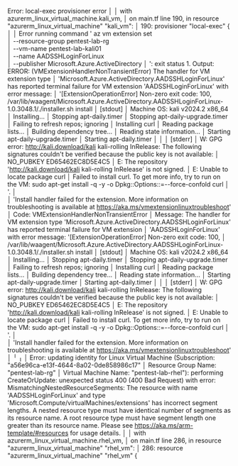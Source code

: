  Error: local-exec provisioner error
│ 
│   with azurerm_linux_virtual_machine.kali_vm,
│   on main.tf line 190, in resource "azurerm_linux_virtual_machine" "kali_vm":
│  190:   provisioner "local-exec" {
│ 
│ Error running command '      az vm extension set \
│         --resource-group pentest-lab-rg \
│         --vm-name pentest-lab-kali01 \
│         --name AADSSHLoginForLinux \
│         --publisher Microsoft.Azure.ActiveDirectory
│ ': exit status 1. Output: ERROR: (VMExtensionHandlerNonTransientError) The handler for VM extension type
│ 'Microsoft.Azure.ActiveDirectory.AADSSHLoginForLinux' has reported terminal failure for VM extension 'AADSSHLoginForLinux' with error message:
│ '[ExtensionOperationError] Non-zero exit code: 100, /var/lib/waagent/Microsoft.Azure.ActiveDirectory.AADSSHLoginForLinux-1.0.3048.1/./installer.sh install
│ [stdout]
│ Machine OS: kali v2024.2 x86_64
│ Installing...
│ Stopping apt-daily.timer
│ Stopping apt-daily-upgrade.timer
│ Failing to refresh repos; ignoring
│ Installing curl
│ Reading package lists...
│ Building dependency tree...
│ Reading state information...
│ Starting apt-daily-upgrade.timer
│ Starting apt-daily.timer
│ 
│ 
│ [stderr]
│ W: GPG error: http://kali.download/kali kali-rolling InRelease: The following signatures couldn't be verified because the public key is not available:
│ NO_PUBKEY ED65462EC8D5E4C5
│ E: The repository 'http://kali.download/kali kali-rolling InRelease' is not signed.
│ E: Unable to locate package curl
│ Failed to install curl. To get more info, try to run on the VM: sudo apt-get install -q -y -o Dpkg::Options::=--force-confold curl
│ '.
│     
│ 'Install handler failed for the extension. More information on troubleshooting is available at https://aka.ms/vmextensionlinuxtroubleshoot'
│ Code: VMExtensionHandlerNonTransientError
│ Message: The handler for VM extension type 'Microsoft.Azure.ActiveDirectory.AADSSHLoginForLinux' has reported terminal failure for VM extension
│ 'AADSSHLoginForLinux' with error message: '[ExtensionOperationError] Non-zero exit code: 100,
│ /var/lib/waagent/Microsoft.Azure.ActiveDirectory.AADSSHLoginForLinux-1.0.3048.1/./installer.sh install
│ [stdout]
│ Machine OS: kali v2024.2 x86_64
│ Installing...
│ Stopping apt-daily.timer
│ Stopping apt-daily-upgrade.timer
│ Failing to refresh repos; ignoring
│ Installing curl
│ Reading package lists...
│ Building dependency tree...
│ Reading state information...
│ Starting apt-daily-upgrade.timer
│ Starting apt-daily.timer
│ 
│ 
│ [stderr]
│ W: GPG error: http://kali.download/kali kali-rolling InRelease: The following signatures couldn't be verified because the public key is not available:
│ NO_PUBKEY ED65462EC8D5E4C5
│ E: The repository 'http://kali.download/kali kali-rolling InRelease' is not signed.
│ E: Unable to locate package curl
│ Failed to install curl. To get more info, try to run on the VM: sudo apt-get install -q -y -o Dpkg::Options::=--force-confold curl
│ '.
│     
│ 'Install handler failed for the extension. More information on troubleshooting is available at https://aka.ms/vmextensionlinuxtroubleshoot'
│ 
╵
╷
│ Error: updating identity for Linux Virtual Machine (Subscription: "a56e96ca-e13f-4644-8a02-0de858986c17"
│ Resource Group Name: "pentest-lab-rg"
│ Virtual Machine Name: "pentest-lab-rhel"): performing CreateOrUpdate: unexpected status 400 (400 Bad Request) with error: MismatchingNestedResourceSegments: The resource with name 'AADSSHLoginForLinux' and type 'Microsoft.Compute/virtualMachines/extensions' has incorrect segment lengths. A nested resource type must have identical number of segments as its resource name. A root resource type must have segment length one greater than its resource name. Please see https://aka.ms/arm-template/#resources for usage details.
│ 
│   with azurerm_linux_virtual_machine.rhel_vm,
│   on main.tf line 286, in resource "azurerm_linux_virtual_machine" "rhel_vm":
│  286: resource "azurerm_linux_virtual_machine" "rhel_vm" {